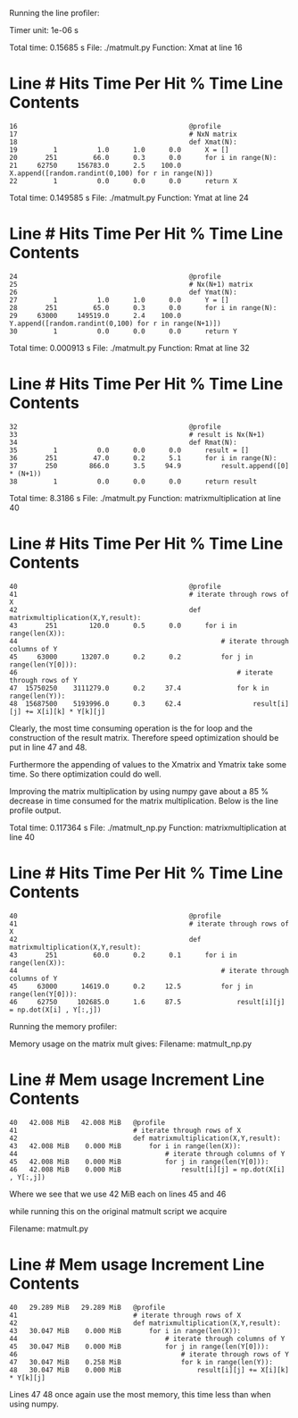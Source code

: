 Running the line profiler:

Timer unit: 1e-06 s

Total time: 0.15685 s
File: ./matmult.py
Function: Xmat at line 16

Line #      Hits         Time  Per Hit   % Time  Line Contents
==============================================================
    16                                           @profile
    17                                           # NxN matrix
    18                                           def Xmat(N):
    19         1          1.0      1.0      0.0      X = []
    20       251         66.0      0.3      0.0      for i in range(N):
    21     62750     156783.0      2.5    100.0          X.append([random.randint(0,100) for r in range(N)])
    22         1          0.0      0.0      0.0      return X

Total time: 0.149585 s
File: ./matmult.py
Function: Ymat at line 24

Line #      Hits         Time  Per Hit   % Time  Line Contents
==============================================================
    24                                           @profile
    25                                           # Nx(N+1) matrix
    26                                           def Ymat(N):    
    27         1          1.0      1.0      0.0      Y = []
    28       251         65.0      0.3      0.0      for i in range(N):
    29     63000     149519.0      2.4    100.0          Y.append([random.randint(0,100) for r in range(N+1)])
    30         1          0.0      0.0      0.0      return Y

Total time: 0.000913 s
File: ./matmult.py
Function: Rmat at line 32

Line #      Hits         Time  Per Hit   % Time  Line Contents
==============================================================
    32                                           @profile
    33                                           # result is Nx(N+1)
    34                                           def Rmat(N):
    35         1          0.0      0.0      0.0      result = []
    36       251         47.0      0.2      5.1      for i in range(N):
    37       250        866.0      3.5     94.9          result.append([0] * (N+1))
    38         1          0.0      0.0      0.0      return result

Total time: 8.3186 s
File: ./matmult.py
Function: matrixmultiplication at line 40

Line #      Hits         Time  Per Hit   % Time  Line Contents
==============================================================
    40                                           @profile
    41                                           # iterate through rows of X
    42                                           def matrixmultiplication(X,Y,result):
    43       251        120.0      0.5      0.0      for i in range(len(X)):
    44                                                   # iterate through columns of Y
    45     63000      13207.0      0.2      0.2          for j in range(len(Y[0])):
    46                                                       # iterate through rows of Y
    47  15750250    3111279.0      0.2     37.4              for k in range(len(Y)):
    48  15687500    5193996.0      0.3     62.4                  result[i][j] += X[i][k] * Y[k][j]


Clearly, the most time consuming operation is the for loop and the construction of the result matrix.
Therefore speed optimization should be put in line 47 and 48.

Furthermore the appending of values to the Xmatrix and Ymatrix take some time. So there optimization could do well.


Improving the matrix multiplication by using numpy gave about a 85 % decrease in time consumed for the matrix multiplication. Below is the line profile output.

Total time: 0.117364 s
File: ./matmult_np.py
Function: matrixmultiplication at line 40

Line #      Hits         Time  Per Hit   % Time  Line Contents
==============================================================
    40                                           @profile
    41                                           # iterate through rows of X
    42                                           def matrixmultiplication(X,Y,result):
    43       251         60.0      0.2      0.1      for i in range(len(X)):
    44                                                   # iterate through columns of Y
    45     63000      14619.0      0.2     12.5          for j in range(len(Y[0])):
    46     62750     102685.0      1.6     87.5              result[i][j] = np.dot(X[i] , Y[:,j])


Running the memory profiler:

Memory usage on the matrix mult gives:
Filename: matmult_np.py

Line #    Mem usage    Increment   Line Contents
================================================
    40   42.008 MiB   42.008 MiB   @profile
    41                             # iterate through rows of X
    42                             def matrixmultiplication(X,Y,result):
    43   42.008 MiB    0.000 MiB       for i in range(len(X)):
    44                                     # iterate through columns of Y
    45   42.008 MiB    0.000 MiB           for j in range(len(Y[0])):
    46   42.008 MiB    0.000 MiB               result[i][j] = np.dot(X[i] , Y[:,j])

Where we see that we use 42 MiB each on lines 45 and 46

while running this on the original matmult script we acquire

Filename: matmult.py

Line #    Mem usage    Increment   Line Contents
================================================
    40   29.289 MiB   29.289 MiB   @profile
    41                             # iterate through rows of X
    42                             def matrixmultiplication(X,Y,result):
    43   30.047 MiB    0.000 MiB       for i in range(len(X)):
    44                                     # iterate through columns of Y
    45   30.047 MiB    0.000 MiB           for j in range(len(Y[0])):
    46                                         # iterate through rows of Y
    47   30.047 MiB    0.258 MiB               for k in range(len(Y)):
    48   30.047 MiB    0.000 MiB                   result[i][j] += X[i][k] * Y[k][j]

Lines 47 48 once again use the most memory, this time less than when using numpy.